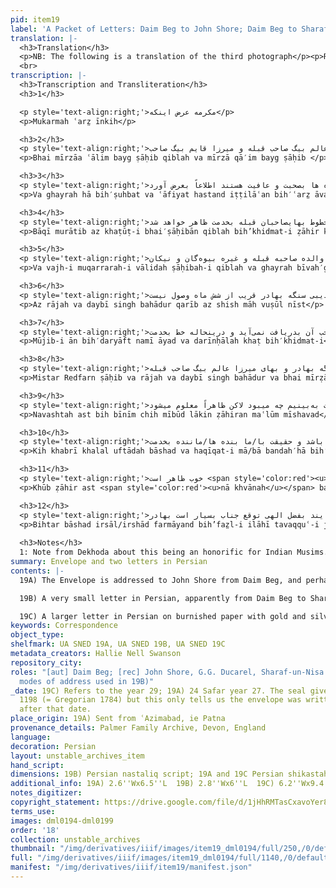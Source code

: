 ```yaml
---
pid: item19
label: 'A Packet of Letters: Daim Beg to John Shore; Daim Beg to Sharaf un-Nisa'
translation: |-
  <h3>Translation</h3>
  <p>NB: The following is a translation of the third photograph</p><p>Respected [woman], the matter is<br>let it be known, as I understand, brothers Mirza ‘Alim Beg Sahib-i Qiblah<sup>1</sup> and Mirza Qai’m Beg Sahib-i Qiblah and others are in good health. The remaining issues will become apparent from the brother Sahib-i Qiblah’s letters. Mother Sahiba-i Qiblah’s, the other widows’, and the relations’ established sum was not delivered from Raja Devi Singh Bahadur for nearly six months. Because of that, it was not being received. In the meantime, letters have been written for Mister Redfearn Sahib and Raja Devi Singh Bahadur and brother Mirza ‘Alim Beg Sahib-i Qiblah to see what [the issue] was. However, apparently it’s becoming clear that the news reached [you] without interruption, and the reality of these servants/we remaining ones [us] is well known [to you]. [Please] direct whatever part of the payment is better for us servants. With God’s blessing, expectations/hope of Sir Bahadur are high. </p>
  <br>
transcription: |-
  <h3>Transcription and Transliteration</h3>
  <h3>1</h3>

  <p style='text-align:right;'>مکرمه عرض اینکه</p>
  <p>Mukarmah ʿarz̤ īnkih</p>

  <h3>2</h3>
  <p style='text-align:right;'>بهای میرزا عالم بیگ صاحب قبله و میرزا قایم بیگ صاحب</p>
  <p>Bhai mīrzāa ʿālim bayg ṣāḥib qiblah va mīrzā qā′im bayg ṣāḥib </p>

  <h3>3</h3>
  <p style='text-align:right;'>و غیره ها بصحبت و عافیت هستند اطلاعاً بعرض آورد</p>
  <p>Va ghayrah hā bih′ṣuhbat va ʿāfiyat hastand iṭṭilāʿan bih′ʿarz̤ āvard</p>

  <h3>4</h3>
  <p style='text-align:right;'>باقی مراتب از خطوط بهایصاحبان قبله بخدمت ظاهر خواهد شد</p>
  <p>Bāqī murātib az khaṭūṭ-i bhai′ṣāḥibān qiblah bih’khidmat-i ẓāhir khvāhad shud</p>

  <h3>5</h3>
  <p style='text-align:right;'>و وجهه مقرره والده صاحبه قبله و غیره بیوه‌گان و نیکان </p>
  <p>Va vajh-i muqarrarah-i vālidah ṣāḥibah-i qiblah va ghayrah bīvah′gān va nīkān</p>

  <h3>6</h3>
  <p style='text-align:right;'>از راجه و دیبی سنگه بهادر قریب از شش ماه وصول نیست</p>
  <p>Az rājah va daybī singh bahādur qarīb az shish māh vuṣūl nīst</p>

  <h3>7</h3>
  <p style='text-align:right;'>موجب آن بدریافت نمی‌آید و درینحاله خط بخدمت</p>
  <p>Mūjib-i ān bih′daryāft namī āyad va darīnḥālah khaṭ bih′khidmat-i</p>

  <h3>8</h3>
  <p style='text-align:right;'>مستر ردفرن صاحب و راجه و دیبی سنگه بهادر و بهای میرزا عالم بیگ صاحب قبله</p>
  <p>Mistar Redfarn ṣāḥib va rājah va daybī singh bahādur va bhai mīrẓā ʿālim bayg ṣāḥib-i qiblah</p>

  <h3>9</h3>
  <p style='text-align:right;'>نوشته است به‌بینیم چه میبود لاکن ظاهراً معلوم میشود</p>
  <p>Navashtah ast bih bīnīm chih mībūd lākin ẓāhiran maʿlūm mīshavad</p>

  <h3>10</h3>
  <p style='text-align:right;'>که خبر بی خلل افتاده باشد و حقیقت با/ما بنده ها/ماننده بخدمت</p>
  <p>Kih khabrī khalal uftādah bāshad va haqīqat-i mā/bā bandah′hā bih’khidmat</p>

  <h3>11</h3>
  <p style='text-align:right;'>خوب ظاهر است <span style='color:red'><u>ناخوانا</u></span> بعض پرداخت آنچه بحال ما بنده ها</p>
  <p>Khūb ẓāhir ast <span style='color:red'><u>nā khvānah</u></span> baʿz̤-i pardākht ānchih bih’ḥāl-i mā bandah′hā</p>

  <h3>12</h3>
  <p style='text-align:right;'>بهتر باشد ارسال/ارشاد فرمایند بفضل الهی توقع جناب بسیار است بهادر</p>
  <p>Bihtar bāshad irsāl/irshād farmāyand bih’faz̤l-i ilāhī tavaqquʿ-i janāb bisyār ast bahādur</p>
    
  <h3>Notes</h3>
  1: Note from Dekhoda about this being an honorific for Indian Musims.
summary: Envelope and two letters in Persian
contents: |-
  19A) The Envelope is addressed to John Shore from Daim Beg, and perhaps was sent from John Shore to Ducarel. On the envelope is Daim Beg's seal and the words 'Fadawi Daim Beg.'

  19B) A very small letter in Persian, apparently from Daim Beg to Sharaf un-Nisa (as it refers to a 'mother' (validah sahibah) and the other two brothers by name as 'bhai') on burnished paper with gold and silver flecks.

  19C) A larger letter in Persian on burnished paper with gold and silver flecks.
keywords: Correspondence
object_type:
shelfmark: UA SNED 19A, UA SNED 19B, UA SNED 19C
metadata_creators: Hallie Nell Swanson
repository_city:
roles: "[aut] Daim Beg; [rec] John Shore, G.G. Ducarel, Sharaf-un-Nisa (based on the
  modes of address used in 19B)"
_date: 19C) Refers to the year 29; 19A) 24 Safar year 27. The seal gives hijri year
  1198 (= Gregorian 1784) but this only tells us the envelope was written sometime
  after that date.
place_origin: 19A) Sent from ʿAzimabad, ie Patna
provenance_details: Palmer Family Archive, Devon, England
language:
decoration: Persian
layout: unstable_archives_item
hand_script:
dimensions: 19B) Persian nastaliq script; 19A and 19C Persian shikastah script
additional_info: 19A) 2.6''Wx6.5''L  19B) 2.8''Wx6''L  19C) 6.2''Wx9.4''L
notes_digitizer:
copyright_statement: https://drive.google.com/file/d/1jHhRMTasCxavoYer89Wn8_Xn65nL0sW0/view?usp=sharing
terms_use:
images: dml0194-dml0199
order: '18'
collection: unstable_archives
thumbnail: "/img/derivatives/iiif/images/item19_dml0194/full/250,/0/default.jpg"
full: "/img/derivatives/iiif/images/item19_dml0194/full/1140,/0/default.jpg"
manifest: "/img/derivatives/iiif/item19/manifest.json"
---
```

